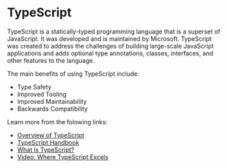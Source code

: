 # TypeScript

TypeScript is a statically-typed programming language that is a superset of JavaScript. It was developed and is maintained by Microsoft. TypeScript was created to address the challenges of building large-scale JavaScript applications and adds optional type annotations, classes, interfaces, and other features to the language.

The main benefits of using TypeScript include:

- Type Safety
- Improved Tooling
- Improved Maintainability
- Backwards Compatibility

Learn more from the folowing links:

- [Overview of TypeScript](https://www.typescriptlang.org/docs/handbook/typescript-from-scratch.html)
- [TypeScript Handbook](https://www.typescriptlang.org/docs/handbook/typescript-from-scratch.html)
- [What Is TypeScript?](https://thenewstack.io/what-is-typescript/)
- [Video: Where TypeScript Excels](https://youtu.be/BUo7B6UuoJ4)

